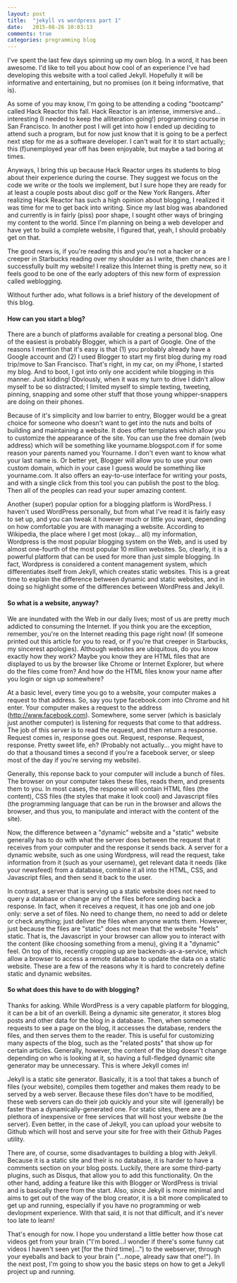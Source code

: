 ```yaml
---
layout: post
title:  "jekyll vs wordpress part 1"
date:   2015-08-26 10:03:13
comments: true
categories: programming blog
---
```


I've spent the last few days spinning up my own blog. In a word, it has been awesome. I'd like to tell you about how cool of an experience I've had developing this website with a tool called Jekyll. Hopefully it will be informative and entertaining, but no promises (on it being informative, that is). 

As some of you may know, I'm going to be attending a coding "bootcamp" called Hack Reactor this fall. Hack Reactor is an intense, immersive and... interesting (I needed to keep the alliteration going!) programming course in San Francisco. In another post I will get into how I ended up deciding to attend such a program, but for now just know that it is going to be a perfect next step for me as a software developer. I can't wait for it to start actually; this (f)unemployed year off has been enjoyable, but maybe a tad boring at times. 

Anyways, I bring this up because Hack Reactor urges its students to blog about their experience during the course. They suggest we focus on the code we write or the tools we implement, but I sure hope they are ready for at least a couple posts about disc golf or the New York Rangers. After realizing Hack Reactor has such a high opinion about blogging, I realized it was time for me to get back into writing. Since my last blog was abandoned and currently is in fairly (piss) poor shape, I sought other ways of bringing my content to the world. Since I'm planning on being a web developer and have yet to build a complete website, I figured that, yeah, I should probably get on that.

The good news is, if you're reading this and you're not a hacker or a creeper in Starbucks reading over my shoulder as I write, then chances are I successfully built my website! I realize this Internet thing is pretty new, so it feels good to be one of the early adopters of this new form of expression called weblogging.

Without further ado, what follows is a brief history of the development of this blog.

#### How can you start a blog?

There are a bunch of platforms available for creating a personal blog. One of the easiest is probably Blogger, which is a part of Google. One of the reasons I mention that it's easy is that (1) you probably already have a Google account and (2) I used Blogger to start my first blog during my road trip/move to San Francisco. That's right, in my car, on my iPhone, I started my blog. And to boot, I got into only one accident while blogging in this manner. Just kidding! Obviously, when it was my turn to drive I didn't allow myself to be so distracted; I limited myself to simple texting, tweeting, pinning, snapping and some other stuff that those young whipper-snappers are doing on their phones. 

Because of it's simplicity and low barrier to entry, Blogger would be a great choice for someone who doesn't want to get into the nuts and bolts of building and maintaining a website. It does offer templates which allow you to customize the appearance of the site. You can use the free domain (web address) which will be something like yourname.blogspot.com if for some reason your parents named you Yourname. I don't even want to know what your last name is. Or better yet, Blogger will allow you to use your own custom domain, which in your case I guess would be something like yourname.com. It also offers an eay-to-use interface for writing your posts, and with a single click from this tool you can publish the post to the blog. Then all of the peoples can read your super amazing content. 

Another (super) popular option for a blogging platform is WordPress. I haven't used WordPress personally, but from what I've read it is fairly easy to set up, and you can tweak it however much or little you want, depending on how comfortable you are with managing a website. According to Wikipedia, the place where I get most (okay... all) my information, Wordpress is the most popular blogging system on the Web, and is used by almost one-fourth of the most popular 10 million websites. So, clearly, it is a powerful platform that can be used for more than just simple blogging. In fact, Wordpress is considered a content management system, which differentiates itself from Jekyll, which creates static websites. This is a great time to explain the difference between dynamic and static websites, and in doing so highlight some of the differences between WordPress and Jekyll. 

#### So what is a website, anyway?

We are inundated with the Web in our daily lives; most of us are pretty much addicted to consuming the Internet. If you think you are the exception, remember, you're on the Internet reading this page right now! (If someone printed out this article for you to read, or if you're that creeper in Starbucks, my sincerest apologies). Although websites are ubiquitous, do you know exactly how they work? Maybe you know they are HTML files that are displayed to us by the browser like Chrome or Internet Explorer, but where do the files come from? And how do the HTML files know your name after you login or sign up somewhere? 

At a basic level, every time you go to a website, your computer makes a request to that address. So, say you type facebook.com into Chrome and hit enter. Your computer makes a request to the address (http://www.facebook.com). Somewhere, some server (which is basiclaly just another computer) is listening for requests that come to that address. The job of this server is to read the request, and then return a response. Request comes in, response goes out. Request, response. Request, response. Pretty sweet life, eh? (Probably not actually... you might have to do that a thousand times a second if you're a facebook server, or sleep most of the day if you're serving my website). 

Generally, this reponse back to your computer will include a bunch of files. The browser on your computer takes these files, reads them, and presents them to you. In most cases, the response will contain HTML files (the content), CSS files (the styles that make it look cool) and Javascript files (the programming language that can be run in the browser and allows the browser, and thus you, to manipulate and interact with the content of the site). 

Now, the difference between a "dynamic" website and a "static" website generally has to do with what the server does between the request that it receives from your computer and the response it sends back. A server for a dynamic website, such as one using Wordpress, will read the request, take information from it (such as your username), get relevant data it needs (like your newsfeed) from a database, combine it all into the HTML, CSS, and Javascript files, and then send it back to the user. 

In contrast, a server that is serving up a static website does not need to query a database or change any of the files before sending back a response. In fact, when it receives a request, it has one job and one job only: serve a set of files. No need to change them, no need to add or delete or check anything; just deliver the files when anyone wants them. However, just because the files are "static" does not mean that the website "feels" static. That is, the Javascript in your browser can allow you to interact with the content (like choosing something from a menu), giving it a "dynamic" feel. On top of this, recently cropping up are backends-as-a-service, which allow a browser to access a remote database to update the data on a static website. These are a few of the reasons why it is hard to concretely define static and dynamic websites.

#### So what does this have to do with blogging?

Thanks for asking. While WordPress is a very capable platform for blogging, it can be a bit of an overkill. Being a dynamic site generator, it stores blog posts and other data for the blog in a database. Then, when someone requests to see a page on the blog, it accesses the database, renders the files, and then serves them to the reader. This is useful for customizing many aspects of the blog, such as the "related posts" that show up for certain articles. Generally, however, the content of the blog doesn't change depending on who is looking at it, so having a full-fledged dynamic site generator may be unnecessary. This is where Jekyll comes in!

Jekyll is a static site generator. Basically, it is a tool that takes a bunch of files (your website), compiles them together and makes them ready to be served by a web server. Because these files don't have to be modified, these web servers can do their job quickly and your site will (generally) be faster than a dynamically-generated one. For static sites, there are a plethora of inexpensive or free services that will host your website (be the server). Even better, in the case of Jekyll, you can upload your website to Github which will host and serve your site for free with their Github Pages utility.

There are, of course, some disadvantages to building a blog with Jekyll. Because it is a static site and their is no database, it is harder to have a comments section on your blog posts. Luckily, there are some third-party plugins, such as Disqus, that allow you to add this functionality. On the other hand, adding a feature like this with Blogger or WordPress is trivial and is basically there from the start. Also, since Jekyll is more minimal and aims to get out of the way of the blog creator, it is a bit more complicated to get up and running, especially if you have no programming or web devlopment experience. With that said, it is not that difficult, and it's never too late to learn!

That's enough for now. I hope you understand a little better how those cat videos get from your brain ("I'm bored...I wonder if there's some funny cat videos I haven't seen yet [for the third time]...") to the webserver, through your eyeballs and back to your brain ("...nope, already saw that one!"). In the next post, I'm going to show you the basic steps on how to get a Jekyll project up and running.
